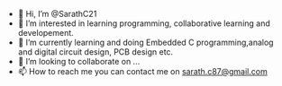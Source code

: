 - 👋 Hi, I’m @SarathC21
- 👀 I’m interested in learning programming, collaborative learning and developement. 
- 🌱 I’m currently learning and doing Embedded C programming,analog and digital circuit design, PCB design etc.  
- 💞️ I’m looking to collaborate on ...
- 📫 How to reach me you can contact me on sarath.c87@gmail.com

<!---
SarathC21/SarathC21 is a ✨ special ✨ repository because its `README.md` (this file) appears on your GitHub profile.
You can click the Preview link to take a look at your changes.
--->
